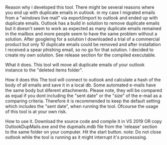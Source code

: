 Reason why i developed this tool.
There might be several reasons where you end up with duplicate emails in outlook. in my case I migrated emails from a "windows live mail" via export/import to outlook and ended up with duplicate emails.
Outlook has a build in solution to remove duplicate emails but it doesn't seem to work as expected as many duplicate emails remained in the mailbox and more people seem to have the same problem without a solution.
After googleing for a solution I downloaded a trial of a commercial product but only 10 duplicate emails could be removed and after installation I received a spear phishing email, so no go for that solution.
I decided to create my own solution. See release section for the compiled executable.

What it does.
This tool will move all duplicate emails of your outlook instance to the "deleted items folder". 

How it does this
The tool will connect to outlook and calculate a hash of the body of all emails and save it in a local db.
Some automated e-mails have the same body but diferent attachments. Please note, they will be compared as equal if you dont including the "sent date" or the "size" of the e-mail as a comparing criteria. 
Therefore it is recommended to keep the default setting which includes the "sent date", when running the tool.
Ofcourse the usage of this tool is at your own risk.

How to use it.
Download the source code and compile it in VS 2019 OR copy OutlookDupMails.exe and the dupmails.mdb file from the 'release' section to the same folder on your computer. 
Hit the start button. 
note: Do not close outlook while the tool is running as it might interrupt it's processsing.
